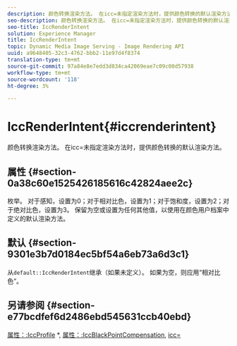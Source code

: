 ```yaml
---
description: 颜色转换渲染方法。 在icc=未指定渲染方法时，提供颜色转换的默认渲染方法。
seo-description: 颜色转换渲染方法。 在icc=未指定渲染方法时，提供颜色转换的默认渲染方法。
seo-title: IccRenderIntent
solution: Experience Manager
title: IccRenderIntent
topic: Dynamic Media Image Serving - Image Rendering API
uuid: a9648405-32c3-4762-bbb2-11e97d4f8374
translation-type: tm+mt
source-git-commit: 97a84e8e7edd3d834ca42069eae7c09c00d57938
workflow-type: tm+mt
source-wordcount: '118'
ht-degree: 3%

---
```



# IccRenderIntent{#iccrenderintent}

颜色转换渲染方法。 在icc=未指定渲染方法时，提供颜色转换的默认渲染方法。

## 属性 {#section-0a38c60e1525426185616c42824aee2c}

枚举。 对于感知，设置为0；对于相对比色，设置为1；对于饱和度，设置为2；对于绝对比色，设置为3。 保留为空或设置为任何其他值，以使用在颜色用户档案中定义的默认渲染方法。

## 默认 {#section-9301e3b7d0184ec5bf54a6eb73a6d3c1}

从`default::IccRenderIntent`继承（如果未定义）。 如果为空，则应用“相对比色”。

## 另请参阅 {#section-e77bcdfef6d2486ebd545631ccb40ebd}

[属性：:IccProfile](../../../../../ir-api/material-cat/image-rendering-api-ref/c-ir-material-catalog/c-ir-attributes-reference/r-ir-iccprofilecmyk.md#reference-55aead2d924847ffbd1be4c46add7127) *, [属性：:IccBlackPointCompensation](../../../../../ir-api/material-cat/image-rendering-api-ref/c-ir-material-catalog/c-ir-attributes-reference/r-ir-iccblackpointcompensation.md#reference-d939b0cdf6564baaa88deb1059e3b7f0), [icc=](../../../../../ir-api/http-protocol/image-rendering-api-ref/c-ir-http-protocol-ref/c-ir-http-protocol-command-reference/r-ir-icc.md#reference-86a2fff3cef24982ad2063d977a16e06)
